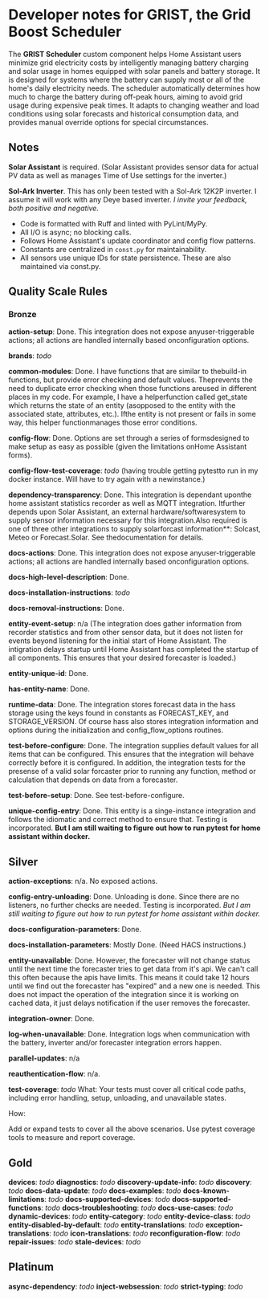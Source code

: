 # Developer notes for GRIST, the Grid Boost Scheduler

The **GRIST Scheduler** custom component helps Home Assistant users minimize grid electricity costs by intelligently managing battery charging and solar usage in homes equipped with solar panels and battery storage. It is designed for systems where the battery can supply most or all of the home's daily electricity needs. The scheduler automatically determines how much to charge the battery during off-peak hours, aiming to avoid grid usage during expensive peak times. It adapts to changing weather and load conditions using solar forecasts and historical consumption data, and provides manual override options for special circumstances.

## Notes

  **Solar Assistant** is required. (Solar Assistant provides sensor data for actual PV data as well as manages Time of Use settings for the inverter.)

  **Sol-Ark Inverter**. This has only been tested with a Sol-Ark 12K2P inverter. I assume it will work with any Deye based inverter. *I invite your feedback, both positive and negative.*
- Code is formatted with Ruff and linted with PyLint/MyPy.
- All I/O is async; no blocking calls.
- Follows Home Assistant's update coordinator and config flow patterns.
- Constants are centralized in `const.py` for maintainability.
- All sensors use unique IDs for state persistence. These are also maintained via const.py.

## Quality Scale Rules

### Bronze

**action-setup**: Done. This integration does not expose anyuser-triggerable actions; all actions are handled internally based onconfiguration options.

**brands**: *todo*

**common-modules**: Done. I have functions that are similar to thebuild-in functions, but provide error checking and default values. Theprevents the need to duplicate error checking when those functions areused in different places in my code. For example, I have a helperfunction called get_state which returns the state of an entity (asopposed to the entity with the associated state, attributes, etc.). Ifthe entity is not present or fails in some way, this helper functionmanages those error conditions.

**config-flow**: Done. Options are set through a series of formsdesigned to make setup as easy as possible (given the limitations onHome Assistant forms).

**config-flow-test-coverage**: *todo* (having trouble getting pytestto run in my docker instance. Will have to try again with a newinstance.)

**dependency-transparency**: Done. This integration is dependant uponthe home assistant statistics recorder as well as MQTT integration. Itfurther depends upon Solar Assistant, an external hardware/softwaresystem to supply sensor information necessary for this integration.Also required is one of three other integrations to supply solarforcast information**: Solcast, Meteo or Forecast.Solar. See thedocumentation for details.

**docs-actions**: Done. This integration does not expose anyuser-triggerable actions; all actions are handled internally based onconfiguration options.

**docs-high-level-description**: Done.

**docs-installation-instructions**: *todo*

**docs-removal-instructions**: Done.

**entity-event-setup**: n/a (The integration does gather information from recorder statistics and from other sensor data, but it does not listen for events beyond listening for the initial start of Home Assistant. The intigration delays startup until Home Assistant has completed the startup of all components. This ensures that your desired forecaster is loaded.)

**entity-unique-id**: Done.

**has-entity-name**: Done.

**runtime-data**: Done. The integration stores forecast data in the hass storage using the keys found in constants as FORECAST_KEY, and STORAGE_VERSION. Of course hass also stores integration information and options during the initialization and config_flow_options routines.

**test-before-configure**: Done. The integration supplies default values for all items that can be configured. This ensures that the integration will behave correctly before it is configured. In addition, the integration tests for the presense of a valid solar forcaster prior to running any function, method or calculation that depends on data from a forecaster.

**test-before-setup**: Done. See test-before-configure.

**unique-config-entry**: Done. This entity is a singe-instance integration and follows the idiomatic and correct method to ensure that. Testing is incorporated. **But I am still waiting to figure out how to run pytest for home assistant within docker.**

## Silver

**action-exceptions**: n/a. No exposed actions.

**config-entry-unloading**: Done. Unloading is done. Since there are no listeners, no further checks are needed. Testing is incorporated. *But I am still waiting to figure out how to run pytest for home assistant within docker.*

**docs-configuration-parameters**: Done.

**docs-installation-parameters**: Mostly Done. (Need HACS instructions.)

**entity-unavailable**: Done.  However, the forecaster will not change status until the next time the forecaster tries to get data from it's api. We can't call this often because the apis have limits. This means it could take 12 hours until we find out the forecaster has "expired" and a new one is needed. This does not impact the operation of the integration since it is working on cached data, it just delays notification if the user removes the forecaster.

**integration-owner**: Done.

**log-when-unavailable**: Done. Integration logs when communication with the battery, inverter and/or forecaster integration errors happen.

**parallel-updates**: n/a

**reauthentication-flow**: n/a.

**test-coverage**: *todo*
What:
Your tests must cover all critical code paths, including error handling, setup, unloading, and unavailable states.

How:

Add or expand tests to cover all the above scenarios.
Use pytest coverage tools to measure and report coverage.

## Gold

**devices**: *todo*
**diagnostics**: *todo*
**discovery-update-info**: *todo*
**discovery**: *todo*
**docs-data-update**: *todo*
**docs-examples**: *todo*
**docs-known-limitations**: *todo*
**docs-supported-devices**: *todo*
**docs-supported-functions**: *todo*
**docs-troubleshooting**: *todo*
**docs-use-cases**: *todo*
**dynamic-devices**: *todo*
**entity-category**: *todo*
**entity-device-class**: *todo*
**entity-disabled-by-default**: *todo*
**entity-translations**: *todo*
**exception-translations**: *todo*
**icon-translations**: *todo*
**reconfiguration-flow**: *todo*
**repair-issues**: *todo*
**stale-devices**: *todo*

## Platinum

**async-dependency**: *todo*
**inject-websession**: *todo*
**strict-typing**: *todo*
